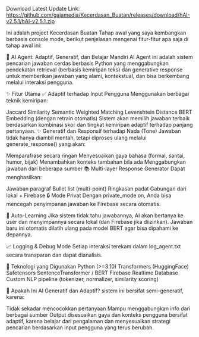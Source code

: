 Download Latest Update Link: https://github.com/gajamedia/Kecerdasan_Buatan/releases/download/hAI-v2.5.1/hAI-v2.5.1.zip

Ini adalah project Kecerdasan Buatan Tahap awal yang saya kembangkan berbasis console mode, berikut penjelasan mengenai fitur-fitur apa saja di tahap awal ini:

🧠 AI Agent: Adaptif, Generatif, dan Belajar Mandiri AI Agent ini adalah sistem pencarian jawaban cerdas berbasis Python yang menggabungkan pendekatan retrieval (berbasis kemiripan teks) dan generative response untuk memberikan jawaban yang alami, kontekstual, dan bisa berkembang melalui interaksi pengguna.

✨ Fitur Utama ✅ Adaptif terhadap Input Pengguna Menggunakan berbagai teknik kemiripan:

Jaccard Similarity
Semantic Weighted Matching
Levenshtein Distance
BERT Embedding (dengan retrain otomatis) Sistem akan memilih jawaban terbaik berdasarkan kombinasi skor dan tingkat kemiripan adaptif terhadap panjang pertanyaan.
✨ Generatif dan Responsif terhadap Nada (Tone) Jawaban tidak hanya diambil mentah, tetapi diproses ulang melalui generate_response() yang akan:

Memparafrase secara ringan
Menyesuaikan gaya bahasa (formal, santai, humor, bijak)
Menambahkan konteks tambahan bila ada
Menggabungkan jawaban dari beberapa sumber
📚 Multi-layer Response Generator Dapat menghasilkan:

Jawaban paragraf
Bullet list (multi-point)
Ringkasan padat
Gabungan dari lokal + Firebase
🔒 Mode Privat Dengan private_mode on, Anda bisa mencegah penyimpanan jawaban ke Firebase secara otomatis.

📖 Auto-Learning Jika sistem tidak tahu jawabannya, AI akan bertanya ke user dan menyimpannya secara lokal (dan Firebase jika diizinkan). Jawaban baru ini otomatis dilatih ulang pada model BERT agar bisa dipahami ke depannya.

📈 Logging & Debug Mode Setiap interaksi terekam dalam log_agent.txt secara transparan dan dapat dianalisis.

🚀 Teknologi yang Digunakan Python (>=3.10) Transformers (HuggingFace) Safetensors SentenceTransformer / BERT Firebase Realtime Database Custom NLP pipeline (tokenizer, normalizer, similarity scoring)

🤖 Apakah Ini AI Generatif dan Adaptif? sistem ini bersifat semi-generatif, karena:

Tidak sekadar mencocokkan pertanyaan
Mampu menggabungkan info dari berbagai sumber
Output disesuaikan gaya dan konteks pengguna
bersifat adaptif, karena belajar dari pengalaman dan menyesuaikan strategi pencarian berdasarkan input pengguna yang terus berubah.
